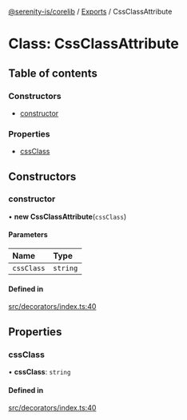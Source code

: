 [@serenity-is/corelib](../README.md) / [Exports](../modules.md) / CssClassAttribute

# Class: CssClassAttribute

## Table of contents

### Constructors

- [constructor](CssClassAttribute.md#constructor)

### Properties

- [cssClass](CssClassAttribute.md#cssclass)

## Constructors

### constructor

• **new CssClassAttribute**(`cssClass`)

#### Parameters

| Name | Type |
| :------ | :------ |
| `cssClass` | `string` |

#### Defined in

[src/decorators/index.ts:40](https://github.com/serenity-is/serenity/blob/master/packages/corelib/src/decorators/index.ts#L40)

## Properties

### cssClass

• **cssClass**: `string`

#### Defined in

[src/decorators/index.ts:40](https://github.com/serenity-is/serenity/blob/master/packages/corelib/src/decorators/index.ts#L40)
